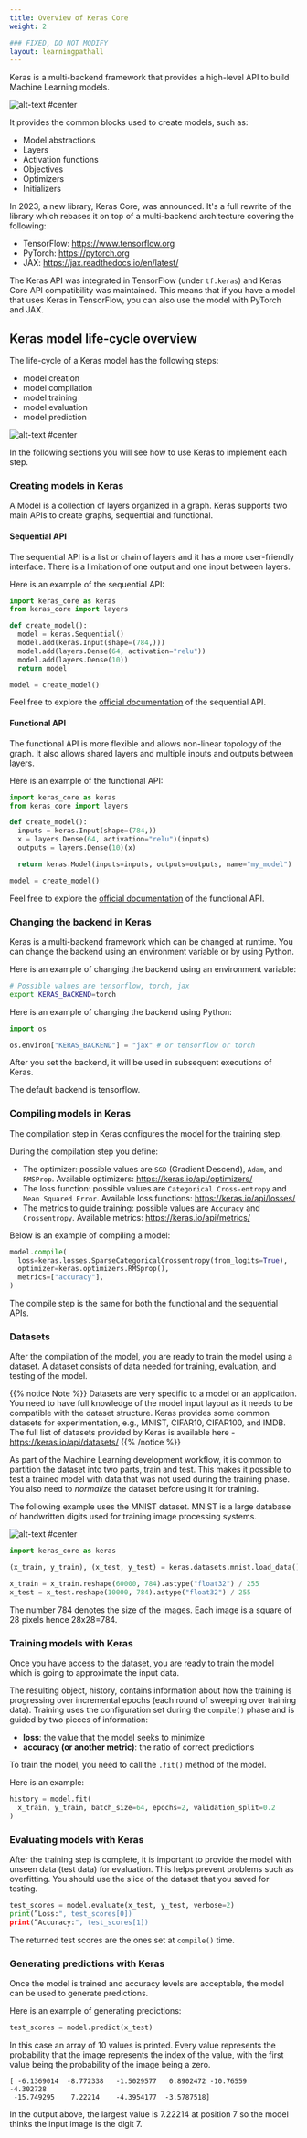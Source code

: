 ```yaml
---
title: Overview of Keras Core
weight: 2

### FIXED, DO NOT MODIFY
layout: learningpathall
---
```


Keras is a multi-backend framework that provides a high-level API to build
Machine Learning models.

![alt-text #center](images/keras-logo.png "Keras Logo")

It provides the common blocks used to create models, such as:
* Model abstractions
* Layers
* Activation functions
* Objectives
* Optimizers
* Initializers

In 2023, a new library, Keras Core, was announced. It's a full rewrite of the library which rebases it on top of a
multi-backend architecture covering the following:

* TensorFlow: https://www.tensorflow.org
* PyTorch: https://pytorch.org
* JAX: https://jax.readthedocs.io/en/latest/

The Keras API was integrated in TensorFlow (under `tf.keras`) and Keras Core
API compatibility was maintained. This means that if you have a model that uses
Keras in TensorFlow, you can also use the model with PyTorch and JAX.

## Keras model life-cycle overview

The life-cycle of a Keras model has the following steps:
* model creation
* model compilation
* model training
* model evaluation
* model prediction

![alt-text #center](images/keras-life-cycle.png "Keras model life-cycle overview")

In the following sections you will see how to use Keras to implement each step.

### Creating models in Keras

A Model is a collection of layers organized in a graph. Keras supports two
main APIs to create graphs, sequential and functional.

#### Sequential API

The sequential API is a list or chain of layers and it has a more user-friendly
interface. There is a limitation of one output and one input between layers.

Here is an example of the sequential API:

```python
import keras_core as keras
from keras_core import layers

def create_model():
  model = keras.Sequential()
  model.add(keras.Input(shape=(784,)))
  model.add(layers.Dense(64, activation="relu"))
  model.add(layers.Dense(10))
  return model

model = create_model()
```

Feel free to explore the [official documentation](https://keras.io/guides/sequential_model/) of the sequential API.

#### Functional API

The functional API is more flexible and allows non-linear
topology of the graph. It also allows shared layers and
multiple inputs and outputs between layers.

Here is an example of the functional API:

```python
import keras_core as keras
from keras_core import layers

def create_model():
  inputs = keras.Input(shape=(784,))
  x = layers.Dense(64, activation="relu")(inputs)
  outputs = layers.Dense(10)(x)

  return keras.Model(inputs=inputs, outputs=outputs, name="my_model")

model = create_model()
```

Feel free to explore the [official documentation](https://keras.io/guides/functional_api/) of the functional API.

### Changing the backend in Keras

Keras is a multi-backend framework which can be changed at runtime. You
can change the backend using an environment variable or by using Python.

Here is an example of changing the backend using an environment variable:

```bash
# Possible values are tensorflow, torch, jax
export KERAS_BACKEND=torch
```

Here is an example of changing the backend using Python:

```python
import os

os.environ["KERAS_BACKEND"] = "jax" # or tensorflow or torch
```

After you set the backend, it will be used in subsequent executions of Keras. 

The default backend is tensorflow.


### Compiling models in Keras

The compilation step in Keras configures the model for the training step.

During the compilation step you define:
* The optimizer: possible values are `SGD` (Gradient Descend), `Adam`, and `RMSProp`. Available optimizers: https://keras.io/api/optimizers/
* The loss function: possible values are `Categorical Cross-entropy` and `Mean Squared Error`. Available loss functions: https://keras.io/api/losses/
* The metrics to guide training: possible values are `Accuracy` and `Crossentropy`. Available metrics: https://keras.io/api/metrics/

Below is an example of compiling a model:

```python
model.compile(
  loss=keras.losses.SparseCategoricalCrossentropy(from_logits=True),
  optimizer=keras.optimizers.RMSprop(),
  metrics=["accuracy"],
)
```

The compile step is the same for both the functional and the sequential APIs.

### Datasets

After the compilation of the model, you are ready to train the model using a dataset. 
A dataset consists of data needed for training, evaluation, and testing of the model.

{{% notice Note %}}
Datasets are very specific to a model or an application. You need to have full
knowledge of the model input layout as it needs to be compatible with the
dataset structure. Keras provides some common datasets for experimentation, e.g., MNIST, CIFAR10, CIFAR100, and IMDB. The full list of datasets provided by Keras is available here - https://keras.io/api/datasets/ 
{{% /notice %}}

As part of the Machine Learning development workflow, it is common to partition the dataset
into two parts, train and test. This makes it possible to test a trained model with data that was not used
during the training phase.
You also need to *normalize* the dataset before using it for training.

The following example uses the MNIST dataset. MNIST is a large
database of handwritten digits used for training image
processing systems.

![alt-text #center](images/mnist.png "Sample images from MNIST test dataset")

```python
import keras_core as keras

(x_train, y_train), (x_test, y_test) = keras.datasets.mnist.load_data()

x_train = x_train.reshape(60000, 784).astype("float32") / 255
x_test = x_test.reshape(10000, 784).astype("float32") / 255
```

The number 784 denotes the size of the images. Each image is a square of 28 pixels
hence 28x28=784.

### Training models with Keras

Once you have access to the dataset, you are ready to train the model which
is going to approximate the input data.

The resulting object, history, contains information about how the training is progressing over
incremental epochs (each round of sweeping over training data). 
Training uses the configuration set during the `compile()` phase and 
is guided by two pieces of information:
* **loss**: the value that the model seeks to minimize
* **accuracy (or another metric)**: the ratio of correct predictions

To train the model, you need to call the `.fit()` method of the model. 

Here is an example:

```python
history = model.fit(
  x_train, y_train, batch_size=64, epochs=2, validation_split=0.2
)
```

### Evaluating models with Keras

After the training step is complete, it is important to provide the model with unseen data (test data)
for evaluation. This helps prevent problems such as overfitting.
You should use the slice of the dataset that you saved for testing.

```python
test_scores = model.evaluate(x_test, y_test, verbose=2)
print(”Loss:", test_scores[0])
print(”Accuracy:", test_scores[1])
```

The returned test scores are the ones set at `compile()` time.

### Generating predictions with Keras

Once the model is trained and accuracy levels are acceptable, the model can be
used to generate predictions.

Here is an example of generating predictions:

```python
test_scores = model.predict(x_test)
```

In this case an array of 10 values is printed. Every value represents the probability that the image represents the index of the value, with the first value being the probability of the image being a zero.


```output
[ -6.1369014  -8.772338   -1.5029577   0.8902472 -10.76559    -4.302728
 -15.749295    7.22214    -4.3954177  -3.5787518]
```

In the output above, the largest value is 7.22214 at position 7 so the model
thinks the input image is the digit 7.
